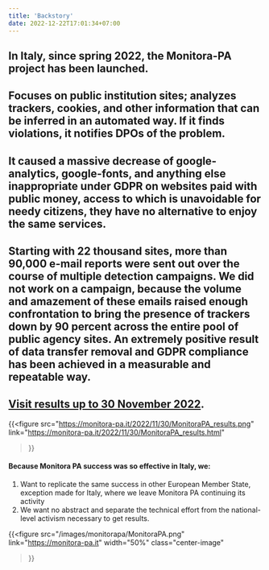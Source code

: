 ```yaml
---
title: 'Backstory'
date: 2022-12-22T17:01:34+07:00
---
```


## In Italy, since spring 2022, the Monitora-PA project has been launched.

## Focuses on public institution sites; analyzes trackers, cookies, and other information that can be inferred in an automated way. If it finds violations, it notifies DPOs of the problem.

## It caused a massive decrease of google-analytics, google-fonts, and anything else inappropriate under GDPR on websites paid with public money, access to which is unavoidable for needy citizens, they have no alternative to enjoy the same services.

## Starting with 22 thousand sites, more than 90,000 e-mail reports were sent out over the course of multiple detection campaigns. We did not work on a campaign, because the volume and amazement of these emails raised enough confrontation to bring the presence of trackers down by 90 percent across the entire pool of public agency sites. An extremely positive result of data transfer removal and GDPR compliance has been achieved in a measurable and repeatable way.

## [Visit results up to 30 November 2022](https://monitora-pa.it/2022/11/30/MonitoraPA_results.html).

{{<figure
  src="https://monitora-pa.it/2022/11/30/MonitoraPA_results.png"
  link="https://monitora-pa.it/2022/11/30/MonitoraPA_results.html"
>}}

#### Because Monitora PA success was so effective in Italy, we:
1. Want to replicate the same success in other European Member State, exception made for Italy, where we leave Monitora PA continuing its activity
2. We want no abstract and separate the technical effort from the national-level activism necessary to get results.

{{<figure
    src="/images/monitorapa/MonitoraPA.png"
    link="https://monitora-pa.it"
    width="50%"
    class="center-image"
>}}
